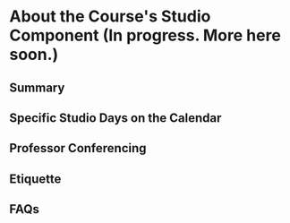 # About the Course's Studio Component (In progress. More here soon.)

## Summary

## Specific Studio Days on the Calendar

## Professor Conferencing

## Etiquette

## FAQs
